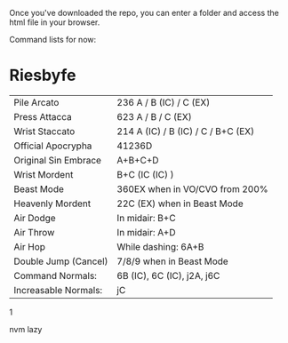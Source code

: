 Once you've downloaded the repo, you can enter a folder and access the html file in your browser.

Command lists for now:

<h1>Riesbyfe</h1>
<table> <tr> <td>Pile Arcato</td> <td>236 A / B (IC) / C (EX)</td> </tr> <tr> <td>Press Attacca</td> <td>623 A / B / C (EX)</td> </tr> <tr> <td>Wrist Staccato</td> <td>214 A (IC) / B (IC) / C / B+C (EX)</td> </tr> <tr> <td>Official Apocrypha</td> <td>41236D</td> </tr> <tr> <td>Original Sin Embrace</td> <td>A+B+C+D</td> </tr> <tr> <td>Wrist Mordent</td> <td>B+C (IC (IC) )</td> </tr> <tr> <td>Beast Mode</td> <td>360EX when in VO/CVO from 200%</td> </tr> <tr> <td>Heavenly Mordent <br> </td> <td>22C (EX) when in Beast Mode</td> </tr> <tr> <td>Air Dodge</td> <td>In midair: B+C <br> </td> </tr> <tr> <td>Air Throw</td> <td>In midair: A+D <br> </td> </tr> <tr> <td>Air Hop</td> <td>While dashing: 6A+B</td> </tr> <tr> <td>Double Jump (Cancel)</td> <td>7/8/9 when in Beast Mode <br> </td> </tr> <tr> <td>Command Normals:</td> <td>6B (IC), 6C (IC), j2A, j6C</td> </tr> <tr> <td>Increasable Normals:</td> <td>jC</td> </tr> </table>1

nvm lazy